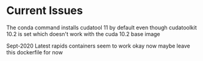 # Current Issues

The conda command installs cudatool 11 by default even though cudatoolkit 10.2 is set which doesn't work with the cuda 10.2 base image

Sept-2020
Latest rapids containers seem to work okay now maybe leave this dockerfile for now
